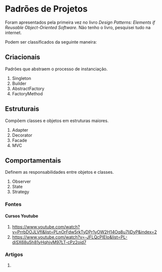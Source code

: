 # Padrões de Projetos

Foram apresentados pela primeira vez no livro *Design Patterns: Elements if Reusable Object-Oriented Software*.
Não tenho o livro, pesquisei tudo na internet.

Podem ser classificados da seguinte maneira:

## Criacionais

Padrões que abstraem o processo de instanciação.

1. Singleton
1. Builder
1. AbstractFactory
1. FactoryMethod

## Estruturais

Compõem classes e objetos em estruturas maiores.

1. Adapter
1. Decorator
1. Facade
1. MVC

## Comportamentais

Definem as responsabilidades entre objetos e classes.

1. Observer
1. State
1. Strategy

### Fontes

#### Cursos Youtube

1. https://www.youtube.com/watch?v=PrrbDOJLVfI&list=PLnOrFdw5rkTyDPr1yOW2H14Oq8u7IiDyP&index=2
1. https://www.youtube.com/watch?v=-JFLQcPIElo&list=PL-diSX68u5h81yHqhjvM97LT-cPz2oid7

### Artigos

1.